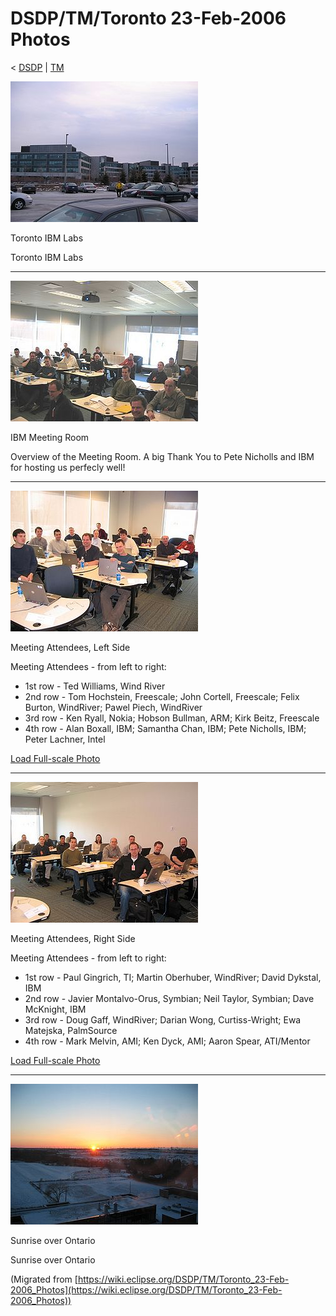 

DSDP/TM/Toronto 23-Feb-2006 Photos
==================================

< [DSDP](/DSDP "DSDP")‎ | [TM](/DSDP/TM "DSDP/TM")

![](./images/300px-Toronto_Feb06_015.jpg)

[](/File:Toronto_Feb06_015.jpg "Enlarge")

Toronto IBM Labs

  
Toronto IBM Labs

* * *

![](./images/300px-Toronto_Feb06_003.jpg)

[](/File:Toronto_Feb06_003.jpg "Enlarge")

IBM Meeting Room

  
Overview of the Meeting Room. A big Thank You to Pete Nicholls and IBM for hosting us perfecly well!

* * *

![](./images/300px-Toronto_Feb06_001_small.jpg)

[](/File:Toronto_Feb06_001_small.jpg "Enlarge")

Meeting Attendees, Left Side

  
Meeting Attendees - from left to right:

*   1st row - Ted Williams, Wind River
*   2nd row - Tom Hochstein, Freescale; John Cortell, Freescale; Felix Burton, WindRiver; Pawel Piech, WindRiver
*   3rd row - Ken Ryall, Nokia; Hobson Bullman, ARM; Kirk Beitz, Freescale
*   4th row - Alan Boxall, IBM; Samantha Chan, IBM; Pete Nicholls, IBM; Peter Lachner, Intel

[Load Full-scale Photo](/images/2/2e/Toronto_Feb06_001.jpg "Toronto Feb06 001.jpg")

* * *

![](./images/300px-Toronto_Feb06_002_small.jpg)

[](/File:Toronto_Feb06_002_small.jpg "Enlarge")

Meeting Attendees, Right Side

  
Meeting Attendees - from left to right:

*   1st row - Paul Gingrich, TI; Martin Oberhuber, WindRiver; David Dykstal, IBM
*   2nd row - Javier Montalvo-Orus, Symbian; Neil Taylor, Symbian; Dave McKnight, IBM
*   3rd row - Doug Gaff, WindRiver; Darian Wong, Curtiss-Wright; Ewa Matejska, PalmSource
*   4th row - Mark Melvin, AMI; Ken Dyck, AMI; Aaron Spear, ATI/Mentor

[Load Full-scale Photo](/images/3/33/Toronto_Feb06_002.jpg "Toronto Feb06 002.jpg")

* * *

![](./images/300px-Toronto_Feb06_024.jpg)

[](/File:Toronto_Feb06_024.jpg "Enlarge")

Sunrise over Ontario

  
Sunrise over Ontario


(Migrated from [https://wiki.eclipse.org/DSDP/TM/Toronto_23-Feb-2006_Photos](https://wiki.eclipse.org/DSDP/TM/Toronto_23-Feb-2006_Photos))